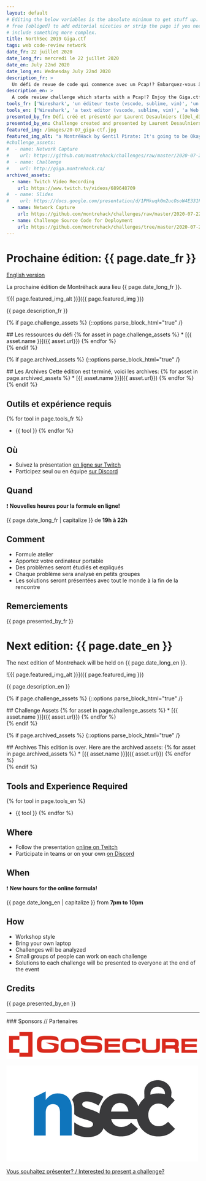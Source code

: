 ```yaml
---
layout: default
# Editing the below variables is the absolute minimum to get stuff up. Feel
# free [obliged] to add editorial niceties or strip the page if you need to
# include something more complex.
title: NorthSec 2019 Giga.ctf
tags: web code-review network
date_fr: 22 juillet 2020
date_long_fr: mercredi le 22 juillet 2020
date_en: July 22nd 2020
date_long_en: Wednesday July 22nd 2020
description_fr: >
  Un défi de revue de code qui commence avec un Pcap!? Embarquez-vous à fond dans le défi Giga.ctf de NorthSec 2019.
description_en: >
  A code review challenge which starts with a Pcap!? Enjoy the Giga.ctf challenge from NorthSec 2019.
tools_fr: ['Wireshark', 'un éditeur texte (vscode, sublime, vim)', 'un navigateur Web']
tools_en: ['Wireshark', 'a text editor (vscode, sublime, vim)', 'a Web browser']
presented_by_fr: Défi créé et présenté par Laurent Desaulniers ([@el_d33](https://twitter.com/el_d33)) dans le cadre de [NorthSec 2019](https://nsec.io/) ([@NorthSec_io](https://twitter.com/northsec_io))
presented_by_en: Challenge created and presented by Laurent Desaulniers ([@el_d33](https://twitter.com/el_d33)) during [NorthSec 2019](https://nsec.io/) ([@NorthSec_io](https://twitter.com/northsec_io))
featured_img: /images/20-07_giga-ctf.jpg
featured_img_alt: "a MontréHack by Gentil Pirate: It's going to be Okay!"
#challenge_assets:
#  - name: Network Capture
#    url: https://github.com/montrehack/challenges/raw/master/2020-07-22_giga-ctf/capture.pcap
#  - name: Challenge
#    url: http://giga.montrehack.ca/
archived_assets:
  - name: Twitch Video Recording
    url: https://www.twitch.tv/videos/689648709
#  - name: Slides
#    url: https://docs.google.com/presentation/d/1PHkuqk0m2ucOsoW4E331F965g9PFOz75Ci5-RLQpGAM/edit#slide=id.g89ba1ca4f6_0_211
  - name: Network Capture
    url: https://github.com/montrehack/challenges/raw/master/2020-07-22_giga-ctf/capture.pcap
  - name: Challenge Source Code for Deployment
    url: https://github.com/montrehack/challenges/tree/master/2020-07-22_giga-ctf/
---
```


# Prochaine édition: {{ page.date_fr }}
[English version](#english)

La prochaine édition de Montréhack aura lieu {{ page.date_long_fr }}.

![{{ page.featured_img_alt }}]({{ page.featured_img }})

{{ page.description_fr }}

{% if page.challenge_assets %}
{::options parse_block_html="true" /}
<div class="assets">
## Les ressources du défi
{% for asset in page.challenge_assets %}
* [{{ asset.name }}]({{ asset.url}})
{% endfor %}
</div>
{% endif %}

{% if page.archived_assets %}
{::options parse_block_html="true" /}
<div class="assets">
## Les Archives
Cette édition est terminé, voici les archives:
{% for asset in page.archived_assets %}
* [{{ asset.name }}]({{ asset.url}})
{% endfor %}
</div>
{% endif %}

## Outils et expérience requis

{% for tool in page.tools_fr %}
* {{ tool }}
{% endfor %}

## Où

* Suivez la présentation [en ligne sur Twitch](https://twitch.tv/montrehack/)
* Participez seul ou en équipe [sur Discord](https://discord.gg/4qfFwPX)

## Quand

:heavy_exclamation_mark: **Nouvelles heures pour la formule en ligne!**

{{ page.date_long_fr | capitalize }} de **19h à 22h**

## Comment

* Formule atelier
* Apportez votre ordinateur portable
* Des problèmes seront étudiés et expliqués
* Chaque problème sera analysé en petits groupes
* Les solutions seront présentées avec tout le monde à la fin de la rencontre

## Remerciements

{{ page.presented_by_fr }}


<a id="english"></a>

# Next edition: {{ page.date_en }}

The next edition of Montrehack will be held on {{ page.date_long_en }}.

![{{ page.featured_img_alt }}]({{ page.featured_img }})

{{ page.description_en }}

{% if page.challenge_assets %}
{::options parse_block_html="true" /}
<div class="assets">
## Challenge Assets
{% for asset in page.challenge_assets %}
* [{{ asset.name }}]({{ asset.url}})
{% endfor %}
</div>
{% endif %}

{% if page.archived_assets %}
{::options parse_block_html="true" /}
<div class="assets">
## Archives
This edition is over. Here are the archived assets:
{% for asset in page.archived_assets %}
* [{{ asset.name }}]({{ asset.url}})
{% endfor %}
</div>
{% endif %}

## Tools and Experience Required

{% for tool in page.tools_en %}
* {{ tool }}
{% endfor %}

## Where

* Follow the presentation [online on Twitch](https://twitch.tv/montrehack/)
* Participate in teams or on your own [on Discord](https://discord.gg/4qfFwPX)

## When

:heavy_exclamation_mark: **New hours for the online formula!**

{{ page.date_long_en | capitalize }} from **7pm to 10pm**

## How

* Workshop style
* Bring your own laptop
* Challenges will be analyzed
* Small groups of people can work on each challenge
* Solutions to each challenge will be presented to everyone at the end of the event

## Credits

{{ page.presented_by_en }}



<hr/>
### Sponsors // Partenaires

[![GoSecure](/images/sponsor_gosecure.png)](https://gosecure.net/)

[![NorthSec](/images/nsec_logo.png)](https://nsec.io/)

[Vous souhaitez présenter? / Interested to present a challenge?](https://github.com/montrehack/montrehack.github.com/wiki/Present-at-Montrehack)
